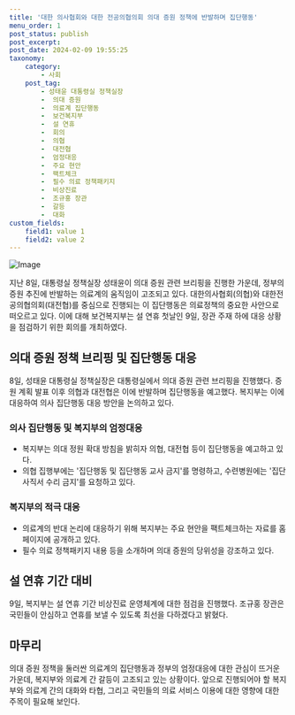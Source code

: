 ```yaml
---
title: '대한 의사협회와 대한 전공의협의회 의대 증원 정책에 반발하며 집단행동'
menu_order: 1
post_status: publish
post_excerpt: 
post_date: 2024-02-09 19:55:25
taxonomy:
    category:
        - 사회
    post_tag:
        - 성태윤 대통령실 정책실장
        -  의대 증원
        -  의료계 집단행동
        -  보건복지부
        -  설 연휴
        -  회의
        -  의협
        -  대전협
        -  엄정대응
        -  주요 현안
        -  팩트체크
        -  필수 의료 정책패키지
        -  비상진료
        -  조규홍 장관
        -  갈등
        -  대화
custom_fields:
    field1: value 1
    field2: value 2
---
```


![Image](https://imgnews.pstatic.net/image/082/2024/02/09/0001255089_001_20240209141201198.jpg?type=w647)

지난 8일, 대통령실 정책실장 성태윤이 의대 증원 관련 브리핑을 진행한 가운데, 정부의 증원 추진에 반발하는 의료계의 움직임이 고조되고 있다. 대한의사협회(의협)와 대한전공의협의회(대전협)를 중심으로 진행되는 이 집단행동은 의료정책의 중요한 사안으로 떠오르고 있다. 이에 대해 보건복지부는 설 연휴 첫날인 9일, 장관 주재 하에 대응 상황을 점검하기 위한 회의를 개최하였다.
## 의대 증원 정책 브리핑 및 집단행동 대응
8일, 성태윤 대통령실 정책실장은 대통령실에서 의대 증원 관련 브리핑을 진행했다. 증원 계획 발표 이후 의협과 대전협은 이에 반발하며 집단행동을 예고했다. 복지부는 이에 대응하여 의사 집단행동 대응 방안을 논의하고 있다.
### 의사 집단행동 및 복지부의 엄정대응
- 복지부는 의대 정원 확대 방침을 밝히자 의협, 대전협 등이 집단행동을 예고하고 있다.
- 의협 집행부에는 '집단행동 및 집단행동 교사 금지'를 명령하고, 수련병원에는 '집단 사직서 수리 금지'를 요청하고 있다.
### 복지부의 적극 대응
- 의료계의 반대 논리에 대응하기 위해 복지부는 주요 현안을 팩트체크하는 자료를 홈페이지에 공개하고 있다.
- 필수 의료 정책패키지 내용 등을 소개하며 의대 증원의 당위성을 강조하고 있다.
## 설 연휴 기간 대비
9일, 복지부는 설 연휴 기간 비상진료 운영체계에 대한 점검을 진행했다. 조규홍 장관은 국민들이 안심하고 연휴를 보낼 수 있도록 최선을 다하겠다고 밝혔다.
## 마무리
의대 증원 정책을 둘러싼 의료계의 집단행동과 정부의 엄정대응에 대한 관심이 뜨거운 가운데, 복지부와 의료계 간 갈등이 고조되고 있는 상황이다. 앞으로 진행되어야 할 복지부와 의료계 간의 대화와 타협, 그리고 국민들의 의료 서비스 이용에 대한 영향에 대한 주목이 필요해 보인다.
